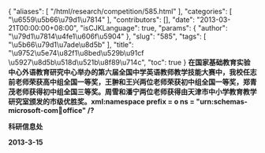 {
    "aliases": [
        "/html/research/competition/585.html"
    ],
    "categories": [
        "\u6559\u5b66\u79d1\u7814"
    ],
    "contributors": [],
    "date": "2013-03-21T00:00:00+08:00",
    "isCJKLanguage": true,
    "params": {
        "author": "\u79d1\u7814\u4fe1\u606f\u5904"
    },
    "slug": "585",
    "tags": [
        "\u5b66\u79d1\u7ade\u8d5b"
    ],
    "title": "\u9752\u5e74\u82f1\u8bed\u529b\u91cf \u5927\u8d5b\u518d\u521b\u8f89\u714c",
    "toc": true
}
**在国家基础教育实验中心外语教育研究中心举办的第六届全国中学英语教师教学技能大赛中，我校任志前老师荣获高中组全国一等奖，王翀和王兴两位老师荣获初中组全国一等奖，郑青茂老师获得初中组全国三等奖。周雪和潘宁两位老师获得由天津市中小学教育教学研究室颁发的市级优胜奖。xml:namespace prefix = o ns = "urn:schemas-microsoft-com:office:office" /?**

**科研信息处**

**2013-3-15**

